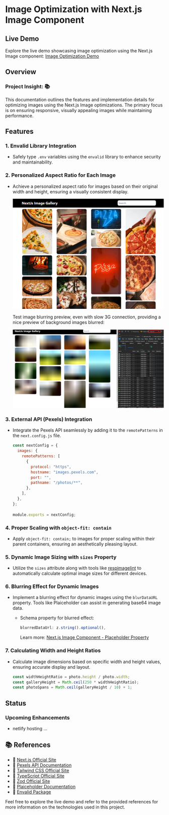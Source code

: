 # Image Optimization with Next.js Image Component

## Live Demo

Explore the live demo showcasing image optimization using the Next.js Image component: [Image Optimization Demo](#)

## Overview

### Project Insight: 📚

This documentation outlines the features and implementation details for optimizing images using the Next.js Image optimizations. The primary focus is on ensuring responsive, visually appealing images while maintaining performance.

## Features

### 1. Envalid Library Integration

- Safely type `.env` variables using the `envalid` library to enhance security and maintainability.

### 2. Personalized Aspect Ratio for Each Image

- Achieve a personalized aspect ratio for images based on their original width and height, ensuring a visually consistent display.

  ![Normal Image List](public/normal-gallery.png)

  Test image blurring preview, even with slow 3G connection, providing a nice preview of background images blurred:

  ![Blurred Image Preview](public/blurred-gallery.png)

### 3. External API (Pexels) Integration

- Integrate the Pexels API seamlessly by adding it to the `remotePatterns` in the `next.config.js` file.

  ```javascript
  const nextConfig = {
    images: {
      remotePatterns: [
        {
          protocol: "https",
          hostname: "images.pexels.com",
          port: "",
          pathname: "/photos/**",
        },
      ],
    },
  };

  module.exports = nextConfig;
  ```

### 4. Proper Scaling with `object-fit: contain`

- Apply `object-fit: contain;` to images for proper scaling within their parent containers, ensuring an aesthetically pleasing layout.

### 5. Dynamic Image Sizing with `sizes` Property

- Utilize the `sizes` attribute along with tools like [respimagelint](https://ausi.github.io/respimagelint/) to automatically calculate optimal image sizes for different devices.

### 6. Blurring Effect for Dynamic Images

- Implement a blurring effect for dynamic images using the `blurDataURL` property. Tools like Plaiceholder can assist in generating base64 image data.

  - Schema property for blurred effect:

    ```javascript
    blurredDataUrl: z.string().optional(),
    ```

    Learn more: [Next.js Image Component - Placeholder Property](https://nextjs.org/docs/pages/api-reference/components/image#placeholder)

### 7. Calculating Width and Height Ratios

- Calculate image dimensions based on specific width and height values, ensuring accurate display and layout.

  ```javascript
  const widthHeightRatio = photo.height / photo.width;
  const galleryHeight = Math.ceil(250 * widthHeightRatio);
  const photoSpans = Math.ceil(galleryHeight / 10) + 1;
  ```

## Status

### Upcoming Enhancements

- netlify hosting ...

## 📚 References

- 🔗 [Next.js Official Site](https://nextjs.org/)
- 🔗 [Pexels API Documentation](https://www.pexels.com/api/)
- 🔗 [Tailwind CSS Official Site](https://tailwindcss.com/)
- 🔗 [TypeScript Official Site](https://www.typescriptlang.org/)
- 🔗 [Zod Official Site](https://zod.dev/)
- 🔗 [Plaiceholder Documentation](https://plaiceholder.co/docs)
- 🔗 [Envalid Package](https://www.npmjs.com/package/envalid)

Feel free to explore the live demo and refer to the provided references for more information on the technologies used in this project.
